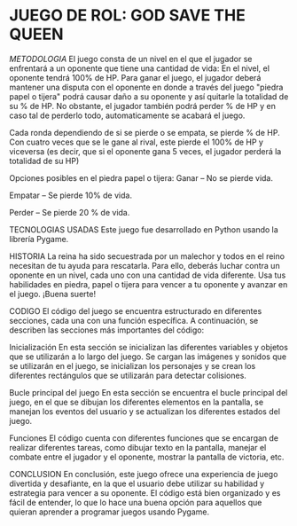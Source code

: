 # **JUEGO DE ROL: GOD SAVE THE QUEEN**

*METODOLOGIA*
El juego consta de un nivel en el que el jugador se enfrentará a un oponente que tiene una cantidad de vida: En el nivel, el oponente tendrá 100% de HP. Para ganar el juego, el jugador deberá mantener una disputa con el oponente en donde a través del juego "piedra papel o tijera" podrá causar daño a su oponente y así quitarle la totalidad de su % de HP. No obstante, el jugador también podrá perder % de HP y en caso tal de perderlo todo, automaticamente se acabará el juego.

Cada ronda dependiendo de si se pierde o se empata, se pierde % de HP. Con cuatro veces que se le gane al rival, este pierde el 100% de HP y viceversa (es decir, que si el oponente gana 5 veces, el jugador perderá la totalidad de su HP)

Opciones posibles en el piedra papel o tijera:
Ganar – No se pierde vida.

Empatar – Se pierde 10% de vida.

Perder – Se pierde 20 % de vida.

TECNOLOGIAS USADAS
Este juego fue desarrollado en Python usando la librería Pygame.

HISTORIA
La reina ha sido secuestrada por un malechor y todos en el reino necesitan de tu ayuda para rescatarla. Para ello, deberás luchar contra un oponente en un nivel, cada uno con una cantidad de vida diferente. Usa tus habilidades en piedra, papel o tijera para vencer a tu oponente y avanzar en el juego. ¡Buena suerte!

CODIGO
El código del juego se encuentra estructurado en diferentes secciones, cada una con una función específica. A continuación, se describen las secciones más importantes del código:

Inicialización
En esta sección se inicializan las diferentes variables y objetos que se utilizarán a lo largo del juego. Se cargan las imágenes y sonidos que se utilizarán en el juego, se inicializan los personajes y se crean los diferentes rectángulos que se utilizarán para detectar colisiones.

Bucle principal del juego
En esta sección se encuentra el bucle principal del juego, en el que se dibujan los diferentes elementos en la pantalla, se manejan los eventos del usuario y se actualizan los diferentes estados del juego.

Funciones
El código cuenta con diferentes funciones que se encargan de realizar diferentes tareas, como dibujar texto en la pantalla, manejar el combate entre el jugador y el oponente, mostrar la pantalla de victoria, etc.

CONCLUSION
En conclusión, este juego ofrece una experiencia de juego divertida y desafiante, en la que el usuario debe utilizar su habilidad y estrategia para vencer a su oponente. El código está bien organizado y es fácil de entender, lo que lo hace una buena opción para aquellos que quieran aprender a programar juegos usando Pygame.
